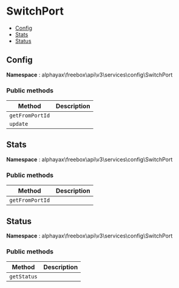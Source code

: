 # SwitchPort

- [Config](#Config)
- [Stats](#Stats)
- [Status](#Status)


<a name="Config"></a>
## Config

**Namespace**  : alphayax\freebox\api\v3\services\config\SwitchPort

### Public methods

| Method | Description |
|---|---|
| `getFromPortId` |  | 
| `update` |  | 

<a name="Stats"></a>
## Stats

**Namespace**  : alphayax\freebox\api\v3\services\config\SwitchPort

### Public methods

| Method | Description |
|---|---|
| `getFromPortId` |  | 

<a name="Status"></a>
## Status

**Namespace**  : alphayax\freebox\api\v3\services\config\SwitchPort

### Public methods

| Method | Description |
|---|---|
| `getStatus` |  | 
